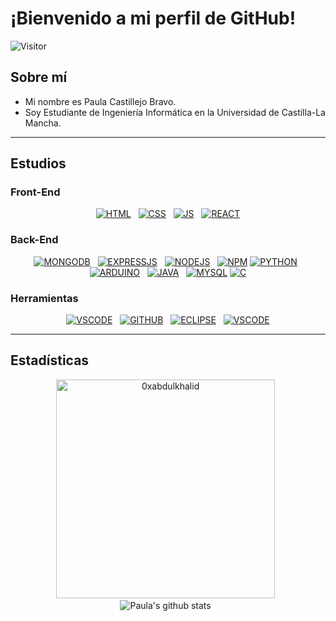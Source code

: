 # ¡Bienvenido a mi perfil de GitHub!

![Visitor](https://visitor-badge.laobi.icu/badge?page_id=PAULACASTILLEJOBRAVO.PaulaCastillejoBravo) 

## Sobre mí

- Mi nombre es Paula Castillejo Bravo.
- Soy Estudiante de Ingeniería Informática​ en la Universidad de Castilla-La Mancha​.

---

## Estudios

### Front-End

<div align="center">

[![HTML](https://skillicons.dev/icons?i=html)](https://www.w3schools.com/html/) &nbsp;  [![CSS](https://skillicons.dev/icons?i=css)](https://www.w3schools.com/css/) &nbsp; [![JS](https://skillicons.dev/icons?i=js)](https://developer.mozilla.org/en-US/docs/Web/JavaScript) &nbsp; [![REACT](https://skillicons.dev/icons?i=react&theme=light)](https://react.dev/) 

</div>

### Back-End 

<div align="center">

[![MONGODB](https://skillicons.dev/icons?i=mongodb)](https://mongodb.com) &nbsp; [![EXPRESSJS](https://skillicons.dev/icons?i=express&theme=light)](https://expressjs.com/)  &nbsp; [![NODEJS](https://skillicons.dev/icons?i=nodejs&theme=light)](https://nodejs.org/en) &nbsp; [![NPM](https://skillicons.dev/icons?i=npm&theme=light)](https://www.npmjs.com/) 
[![PYTHON](https://skillicons.dev/icons?i=py&theme=light)](https://python.org/) &nbsp; [![ARDUINO](https://skillicons.dev/icons?i=arduino)](https://www.arduino.cc/)  &nbsp; [![JAVA](https://skillicons.dev/icons?i=java&theme=light)](https://java.com/es/) &nbsp; [![MYSQL](https://skillicons.dev/icons?i=mysql&theme=light)](https://www.mysql.com/)
[![C](https://skillicons.dev/icons?i=c)](https://www.w3schools.com/c/)

</div >

### Herramientas 

<div align="center">

[![VSCODE](https://skillicons.dev/icons?i=vscode&theme=light)](https://www.vscode.com/) &nbsp; [![GITHUB](https://skillicons.dev/icons?i=github&theme=light)](https://www.github.com/)  &nbsp; [![ECLIPSE](https://skillicons.dev/icons?i=eclipse&theme=light)](https://www.eclipse.org/) &nbsp; [![VSCODE](https://skillicons.dev/icons?i=visualstudio&theme=light)](https://visualstudio.microsoft.com/es/)

</div>

---

## Estadísticas

<div align="center">

<img src="https://github-readme-stats.vercel.app/api/top-langs?username=PaulaCastillejoBravo&show_icons=true&locale=es&layout=compact&line_height=20&title_color=7A7ADB&icon_color=2234AE&text_color=D3D3D3&bg_color=0,000000,130F40" width="350"  alt="0xabdulkhalid"/>  &nbsp; ![Paula's github stats](https://github-readme-stats.vercel.app/api?username=PaulaCastillejoBravo&show_icons=true&theme=tokyonight&locale=es)  &nbsp; 

</div>  